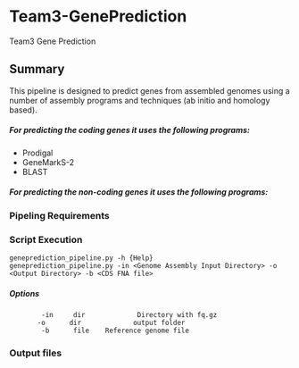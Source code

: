 # Team3-GenePrediction
Team3 Gene Prediction

## Summary 
This pipeline is designed to predict genes from assembled genomes using a number of assembly programs and techniques (ab initio and homology based). 
##### For predicting the coding genes it uses the following programs:
* Prodigal
* GeneMarkS-2
* BLAST

##### For predicting the non-coding genes it uses the following programs:
<fill-in>

### Pipeling Requirements

### Script Execution

`geneprediction_pipeline.py -h {Help}`<br />
`geneprediction_pipeline.py -in <Genome Assembly Input Directory> -o <Output Directory> -b <CDS FNA file>` <br />


##### Options
`        -in     dir             Directory with fq.gz` <br />
`        -o      dir             output folder `<br />
`        -b      file    Reference genome file`


### Output files

